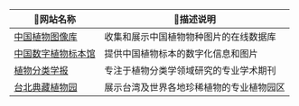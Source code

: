 | :pushpin:网站名称                                            | :page_facing_up:描述说明                 |
| ------------------------------------------------------------ | ---------------------------------------- |
| [中国植物图像库](https://ppbc.iplant.cn/)                    | 收集和展示中国植物物种图片的在线数据库   |
| [中国数字植物标本馆](https://www.cvh.ac.cn/)                 | 提供中国植物标本的数字化信息和图片       |
| [植物分类学报](https://www.plantsystematics.com/CN/1674-4918/home.shtml) | 专注于植物分类学领域研究的专业学术期刊   |
| [台北典藏植物园](https://www.future.url.tw/plant)            | 展示台湾及世界各地珍稀植物的专业植物园区 |
